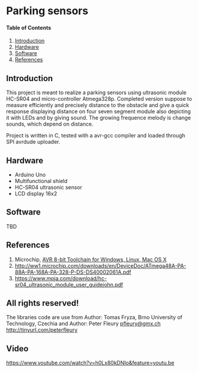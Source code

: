 
# Parking sensors

#### Table of Contents

1. [Introduction](#introduction)
2. [Hardware](#hardware)
3. [Software](#software)
4. [References](#references)


## Introduction
This project is meant to realize a parking sensors using ultrasonic module HC-SR04 and micro-controller Atmega328p. Completed version suppose to measure efficiently and precisely distance to the obstacle and give a quick response displaying distance on four seven segment module also depicting it with LEDs and by giving sound. The growing frequence melody is change sounds, which depend on distance. 

Project is written in C, tested with a avr-gcc compiler and loaded through SPI avrdude uploader. 


## Hardware

- Arduino Uno
- Multifunctional shield
- HC-SR04 ultrasonic sensor
- LCD display 16x2


## Software

TBD


## References

1. Microchip, [AVR 8-bit Toolchain for Windows, Linux, Mac OS X](https://www.microchip.com/mplab/avr-support/avr-and-arm-toolchains-c-compilers)
2. http://ww1.microchip.com/downloads/en/DeviceDoc/ATmega48A-PA-88A-PA-168A-PA-328-P-DS-DS40002061A.pdf
3. https://www.mpja.com/download/hc-sr04_ultrasonic_module_user_guidejohn.pdf

## All rights reserved!
The libraries code are use from 
Author:   Tomas Fryza, Brno University of Technology, Czechia and 
Author:   Peter Fleury <pfleury@gmx.ch>   http://tinyurl.com/peterfleury

## Video
https://www.youtube.com/watch?v=h0Lx80kDNIo&feature=youtu.be
